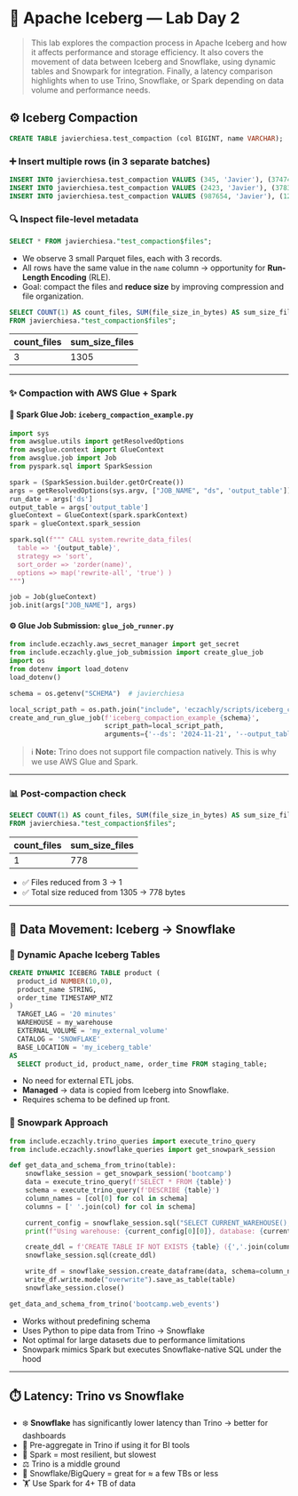 # 🧊 Apache Iceberg — Lab Day 2

> This lab explores the compaction process in Apache Iceberg and how it affects performance and storage efficiency.
> It also covers the movement of data between Iceberg and Snowflake, using dynamic tables and Snowpark for integration.
> Finally, a latency comparison highlights when to use Trino, Snowflake, or Spark depending on data volume and performance needs.

## ⚙️ Iceberg Compaction

```sql
CREATE TABLE javierchiesa.test_compaction (col BIGINT, name VARCHAR);
```

### ➕ Insert multiple rows (in 3 separate batches)

```sql
INSERT INTO javierchiesa.test_compaction VALUES (345, 'Javier'), (3747467, 'Javier'), (75673, 'Javier');
INSERT INTO javierchiesa.test_compaction VALUES (2423, 'Javier'), (378394748, 'Javier'), (4738, 'Javier');
INSERT INTO javierchiesa.test_compaction VALUES (987654, 'Javier'), (127654, 'Javier'), (87, 'Javier');
```

### 🔍 Inspect file-level metadata

```sql
SELECT * FROM javierchiesa."test_compaction$files";
```

- We observe 3 small Parquet files, each with 3 records.
- All rows have the same value in the `name` column → opportunity for **Run-Length Encoding** (RLE).
- Goal: compact the files and **reduce size** by improving compression and file organization.

```sql
SELECT COUNT(1) AS count_files, SUM(file_size_in_bytes) AS sum_size_files
FROM javierchiesa."test_compaction$files";
```

| count_files | sum_size_files |
|-------------|----------------|
| 3           | 1305           |

---

### ✨ Compaction with AWS Glue + Spark

#### 💪 Spark Glue Job: `iceberg_compaction_example.py`

```python
import sys
from awsglue.utils import getResolvedOptions
from awsglue.context import GlueContext
from awsglue.job import Job
from pyspark.sql import SparkSession

spark = (SparkSession.builder.getOrCreate())
args = getResolvedOptions(sys.argv, ["JOB_NAME", "ds", 'output_table'])
run_date = args['ds']
output_table = args['output_table']
glueContext = GlueContext(spark.sparkContext)
spark = glueContext.spark_session

spark.sql(f""" CALL system.rewrite_data_files( 
  table => '{output_table}',
  strategy => 'sort',
  sort_order => 'zorder(name)',
  options => map('rewrite-all', 'true') )
""")

job = Job(glueContext)
job.init(args["JOB_NAME"], args)
```

#### ⚙️ Glue Job Submission: `glue_job_runner.py`

```python
from include.eczachly.aws_secret_manager import get_secret
from include.eczachly.glue_job_submission import create_glue_job
import os
from dotenv import load_dotenv
load_dotenv()

schema = os.getenv("SCHEMA")  # javierchiesa

local_script_path = os.path.join("include", 'eczachly/scripts/iceberg_compaction_example.py')
create_and_run_glue_job(f'iceberg_compaction_example_{schema}',
                        script_path=local_script_path,
                        arguments={'--ds': '2024-11-21', '--output_table': f'{schema}.test_compaction'})
```

> ℹ️ **Note:** Trino does not support file compaction natively. This is why we use AWS Glue and Spark.

---

### 📊 Post-compaction check

```sql
SELECT COUNT(1) AS count_files, SUM(file_size_in_bytes) AS sum_size_files
FROM javierchiesa."test_compaction$files";
```

| count_files | sum_size_files |
|-------------|----------------|
| 1           | 778            |

- ✅ Files reduced from 3 → 1
- ✅ Total size reduced from 1305 → 778 bytes

---

## 🛫 Data Movement: Iceberg → Snowflake

### 🚀 Dynamic Apache Iceberg Tables

```sql
CREATE DYNAMIC ICEBERG TABLE product (
  product_id NUMBER(10,0), 
  product_name STRING, 
  order_time TIMESTAMP_NTZ
)
  TARGET_LAG = '20 minutes'
  WAREHOUSE = my_warehouse
  EXTERNAL_VOLUME = 'my_external_volume'
  CATALOG = 'SNOWFLAKE'
  BASE_LOCATION = 'my_iceberg_table'
AS
  SELECT product_id, product_name, order_time FROM staging_table;
```

- No need for external ETL jobs.
- **Managed** → data is copied from Iceberg into Snowflake.
- Requires schema to be defined up front.

### 🤖 Snowpark Approach

```python
from include.eczachly.trino_queries import execute_trino_query
from include.eczachly.snowflake_queries import get_snowpark_session

def get_data_and_schema_from_trino(table):
    snowflake_session = get_snowpark_session('bootcamp')
    data = execute_trino_query(f'SELECT * FROM {table}')
    schema = execute_trino_query(f'DESCRIBE {table}')
    column_names = [col[0] for col in schema]
    columns = [' '.join(col) for col in schema]

    current_config = snowflake_session.sql("SELECT CURRENT_WAREHOUSE(), CURRENT_DATABASE(), CURRENT_SCHEMA()").collect()
    print(f"Using warehouse: {current_config[0][0]}, database: {current_config[0][1]}, schema: {current_config[0][2]}")

    create_ddl = f'CREATE TABLE IF NOT EXISTS {table} ({','.join(columns)})'
    snowflake_session.sql(create_ddl)

    write_df = snowflake_session.create_dataframe(data, schema=column_names)
    write_df.write.mode("overwrite").save_as_table(table)
    snowflake_session.close()

get_data_and_schema_from_trino('bootcamp.web_events')
```

- Works without predefining schema
- Uses Python to pipe data from Trino → Snowflake
- Not optimal for large datasets due to performance limitations
- Snowpark mimics Spark but executes Snowflake-native SQL under the hood

---

## ⏱️ Latency: Trino vs Snowflake

- ❄️ **Snowflake** has significantly lower latency than Trino → better for dashboards
- 🧮 Pre-aggregate in Trino if using it for BI tools
- 🐢 Spark = most resilient, but slowest
- ⚖️ Trino is a middle ground
- 🚀 Snowflake/BigQuery = great for ≈ a few TBs or less
- 🏋️ Use Spark for 4+ TB of data
